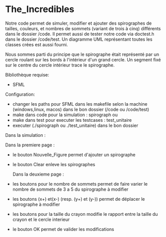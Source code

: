 # The_Incredibles

Notre code permet de simuler, modifier et ajouter des spirographes de tailles, couleurs, et nombres de sommets (variant de trois à cinq) différents dans le dossier /code.
Il permet aussi de tester notre code via doctest.h dans le dossier /code/test. Un diagramme UML représentant toutes les classes crées est aussi fourni. 

Nous sommes parti du principe que le spirographe était représenté par un cercle roulant sur les bords à l'intérieur d'un grand cercle. Un segment fixé sur le centre du cercle intérieur trace le spirographe.

Bibliothèque requise: 
- SFML 

Configuration: 
- changer les paths pour SFML dans les makefile selon la machine (windows,linux, macos) dans le bon dossier (/code ou /code/test)
- make dans code pour la simulation : spirograph ou
- make dans test pour executer les testcases : test_unitaire
- executer (./spirograph ou ./test_unitaire) dans le bon dossier

Dans la simulation :

  Dans la premiere page :
- le bouton Nouvelle_Figure permet d'ajouter un spirographe
- le bouton Clear enleve les spirographes

  Dans la deuxieme page :
- les boutons pour le nombre de sommets permet de faire varier le nombre de sommets de 3 a 5 du spirographe à modifier
- les boutons (x+) et(x-) (resp. (y+) et (y-)) permet de déplacer le spirographe à modifier
- les boutons pour la taille du crayon modifie le rapport entre la taille du crayon et le cercle interieur
- le bouton OK permet de valider les modifications

